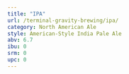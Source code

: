 ```yaml
---
title: "IPA"
url: /terminal-gravity-brewing/ipa/
category: North American Ale
style: American-Style India Pale Ale
abv: 6.7
ibu: 0
srm: 0
upc: 0
---
```


